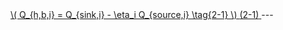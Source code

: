 <a href="/eco2_guide_center/1.%20ECO2%20Logic%20Guide/Hee1_Equation_List.html" class="equation-link">
  \( Q_{h,b,i} = Q_{sink,i} - \eta_i Q_{source,i} \tag{2-1} \) <span class="eq-number">(2-1)</span>
</a>
---

